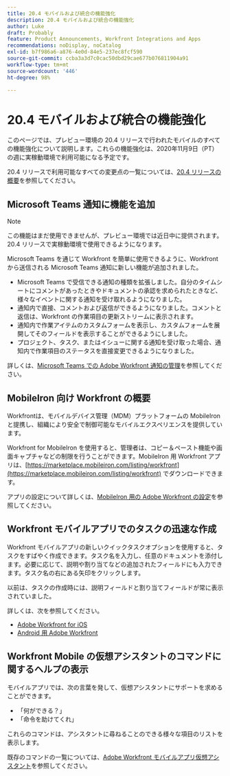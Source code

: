 ```yaml
---
title: 20.4 モバイルおよび統合の機能強化
description: 20.4 モバイルおよび統合の機能強化
author: Luke
draft: Probably
feature: Product Announcements, Workfront Integrations and Apps
recommendations: noDisplay, noCatalog
exl-id: b7f986a6-a876-4e0d-84e5-237ec8fcf590
source-git-commit: ccba3a3d7c0cac50dbd29cae677b076811904a91
workflow-type: tm+mt
source-wordcount: '446'
ht-degree: 98%

---
```


# 20.4 モバイルおよび統合の機能強化

このページでは、プレビュー環境の 20.4 リリースで行われたモバイルのすべての機能強化について説明します。これらの機能強化は、2020年11月9日（PT）の週に実稼動環境で利用可能になる予定です。

20.4 リリースで利用可能なすべての変更点の一覧については、[20.4 リリースの概要](../../../product-announcements/product-releases/20.4-release-activity/20-4-release-overview.md)を参照してください。

## Microsoft Teams 通知に機能を追加

>[!NOTE]
>
>この機能はまだ使用できませんが、プレビュー環境では近日中に提供されます。20.4 リリースで実稼動環境で使用できるようになります。

Microsoft Teams を通じて Workfront を簡単に使用できるように、Workfront から送信される Microsoft Teams 通知に新しい機能が追加されました。

* Microsoft Teams で受信できる通知の種類を拡張しました。自分のタイムシートにコメントがあったときやドキュメントの承認を求められたときなど、様々なイベントに関する通知を受け取れるようになりました。
* 通知内で直接、コメントおよび返信ができるようになりました。コメントと返信は、Workfront の作業項目の更新ストリームに表示されます。
* 通知内で作業アイテムのカスタムフォームを表示し、カスタムフォームを展開してそのフィールドを表示することができるようにしました。
* プロジェクト、タスク、またはイシューに関する通知を受け取った場合、通知内で作業項目のステータスを直接変更できるようになりました。

詳しくは、[Microsoft Teams での Adobe Workfront 通知の管理](../../../workfront-integrations-and-apps/using-workfront-with-microsoft-teams/manage-wf-notifications-approval-requests-ms-teams.md)を参照してください。

## MobileIron 向け Workfront の概要

Workfrontは、モバイルデバイス管理（MDM）プラットフォームの MobileIron と提携し、組織により安全で制御可能なモバイルエクスペリエンスを提供しています。

Workfront for MobileIron を使用すると、管理者は、コピー＆ペースト機能や画面キャプチャなどの制限を行うことができます。MobileIron 用 Workfront アプリは、[https://marketplace.mobileiron.com/listing/workfront](https://marketplace.mobileiron.com/listing/workfront) でダウンロードできます。

アプリの設定について詳しくは、[MobileIron 用の Adobe Workfront の設定](../../../workfront-basics/mobile-apps/using-the-workfront-mobile-app/wf-mobileiron-configs.md)を参照してください。

## Workfront モバイルアプリでのタスクの迅速な作成

Workfront モバイルアプリの新しいクイックタスクオプションを使用すると、タスクをすばやく作成できます。タスク名を入力し、任意のドキュメントを添付します。必要に応じて、説明や割り当てなどの追加されたフィールドにも入力できます。タスク名の右にある矢印をクリックします。

以前は、タスクの作成時には、説明フィールドと割り当てフィールドが常に表示されていました。

詳しくは、次を参照してください。

* [Adobe Workfront for iOS](../../../workfront-basics/mobile-apps/using-the-workfront-mobile-app/workfront-for-ios.md)
* [Android 用 Adobe Workfront](../../../workfront-basics/mobile-apps/using-the-workfront-mobile-app/workfront-for-android.md)

## Workfront Mobile の仮想アシスタントのコマンドに関するヘルプの表示

モバイルアプリでは、次の言葉を発して、仮想アシスタントにサポートを求めることができます。

* 「何ができる？」
* 「命令を助けてくれ」

これらのコマンドは、アシスタントに尋ねることのできる様々な項目のリストを表示します。

既存のコマンドの一覧については、[Adobe Workfront モバイルアプリ仮想アシスタント](../../../workfront-basics/mobile-apps/using-the-workfront-mobile-app/wf-mobile-virtual-assistant.md)を参照してください。
